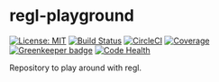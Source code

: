# regl-playground
[![License: MIT](https://img.shields.io/badge/License-MIT-blue.svg)](https://opensource.org/licenses/MIT) [![Build Status](https://travis-ci.org/jackdbd/regl-playground.svg?branch=master)](https://travis-ci.org/jackdbd/regl-playground) [![CircleCI](https://circleci.com/gh/jackdbd/regl-playground.svg?style=svg)](https://circleci.com/gh/jackdbd/regl-playground) [![Coverage](https://codecov.io/github/jackdbd/regl-playground/coverage.svg?branch=master)](https://codecov.io/github/jackdbd/regl-playground?branch=master) [![Greenkeeper badge](https://badges.greenkeeper.io/jackdbd/regl-playground.svg)](https://greenkeeper.io/) [![Code Health](https://landscape.io/github/jackdbd/regl-playground/master/landscape.svg?style=flat)](https://landscape.io/github/jackdbd/regl-playground/master)

Repository to play around with regl.
